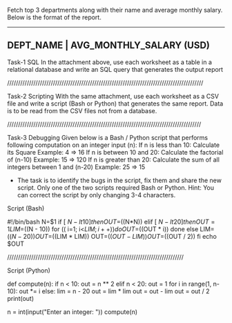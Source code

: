 Fetch top 3 departments along with their name and average monthly salary. Below is the format of the report.

______________________________________________
 DEPT_NAME     |    AVG_MONTHLY_SALARY (USD) 
----------------------------------------------


Task-1 SQL
In the attachment above, use each worksheet as a table in a relational database and write an SQL query that generates the output report

//////////////////////////////////////////////////////////////////////////////////////////

Task-2 Scripting
With the same attachment, use each worksheet as a CSV file and write a script (Bash or Python) that generates the same report. Data is to be read from the CSV files not from a database.

/////////////////////////////////////////////////////////////////////////////////////////

Task-3 Debugging
Given below is a Bash / Python script that performs following computation on an integer input (n):
If n is less than 10: Calculate its Square
Example: 4 => 16
If n is between 10 and 20: Calculate the factorial of (n-10)
Example: 15 => 120
If n is greater than 20: Calculate the sum of all integers between 1 and (n-20)
Example: 25 => 15

* The task is to identify the bugs in the script, fix them and share the new script. Only one of the two scripts required Bash or Python. Hint: You can correct the script by only changing 3-4 characters.

Script (Bash)

#!/bin/bash
N=$1
if [ $N -lt 10 ]
then
        OUT=$((N*N))
elif [ $N -lt 20 ]
then
        OUT=1
        LIM=$((N - 10))
        for (( i=1; i<$LIM; i++ ))
        do
                OUT=$((OUT * i))
        done
else
        LIM=$((N - 20))
        OUT=$((LIM * LIM))
        OUT=$((OUT - LIM))
        OUT=$((OUT / 2))
fi
echo $OUT

/////////////////////////////////////////////////////////////////////////////////

Script (Python)

def compute(n):
    if n < 10:
        out = n ** 2
    elif n < 20:
        out = 1
        for i in range(1, n-10):
            out *= i
    else:
        lim = n - 20
        out = lim * lim
        out = out - lim
        out = out / 2 
    print(out)


n = int(input("Enter an integer: "))
compute(n)


